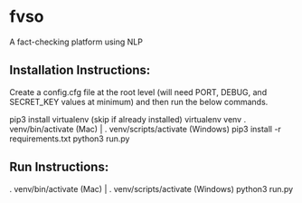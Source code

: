 # fvso
A fact-checking platform using NLP

## Installation Instructions:

Create a config.cfg file at the root level (will need PORT, DEBUG, and SECRET_KEY values at minimum) and then run the below commands.

pip3 install virtualenv (skip if already installed)
virtualenv venv 
. venv/bin/activate (Mac) | . venv/scripts/activate (Windows)
pip3 install -r requirements.txt
python3 run.py

## Run Instructions:
. venv/bin/activate (Mac) | . venv/scripts/activate (Windows)
python3 run.py
